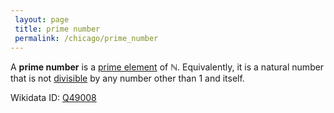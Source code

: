 ```yaml
---
 layout: page
 title: prime number
 permalink: /chicago/prime_number
---
```


A **prime number** is a [prime element](https://defsmath.github.io/DefsMath/prime_element_of_an_integral_domain) of $\mathbb N$. Equivalently, it is a natural number that is not [divisible](https://defsmath.github.io/DefsMath/division_in_a_ring) by any number other than $1$ and itself. 

Wikidata ID: [Q49008](https://www.wikidata.org/wiki/Q49008)